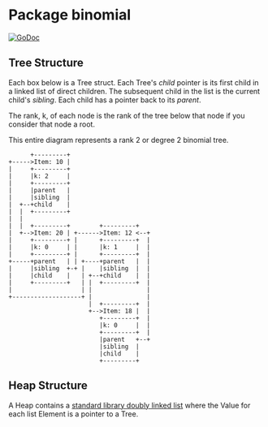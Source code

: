 # Package binomial

[![GoDoc](https://godoc.org/github.com/joberly/heap/binomial?status.svg)](https://godoc.org/github.com/joberly/heap/binomial)

## Tree Structure

Each box below is a Tree struct. Each Tree's _child_ pointer is its first child in a linked list of direct children. The subsequent child in the list is the current child's _sibling_. Each child has a pointer back to its _parent_.

The rank, k, of each node is the rank of the tree below that node if you consider that node a root.

This entire diagram represents a rank 2 or degree 2 binomial tree.

```
      +---------+
+----->Item: 10 |
|     +---------+
|     |k: 2     |
|     +---------+
|     |parent   |
|     |sibling  |
|  +--+child    |
|  |  +---------+
|  |
|  |  +---------+        +---------+
|  +-->Item: 20 | +------>Item: 12 <--+
|     +---------+ |      +---------+  |
|     |k: 0     | |      |k: 1     |  |
|     +---------+ |      +---------+  |
+-----+parent   | | +----+parent   |  |
|     |sibling  +-+ |    |sibling  |  |
|     |child    |   | +--+child    |  |
|     +---------+   | |  +---------+  |
|                   | |               |
+-------------------+ |               |
                      |  +---------+  |
                      +-->Item: 18 |  |
                         +---------+  |
                         |k: 0     |  |
                         +---------+  |
                         |parent   +--+
                         |sibling  |
                         |child    |
                         +---------+

```

## Heap Structure

A Heap contains a [standard library doubly linked list](https://golang.org/pkg/container/list) where the Value for each list Element is a pointer to a Tree.